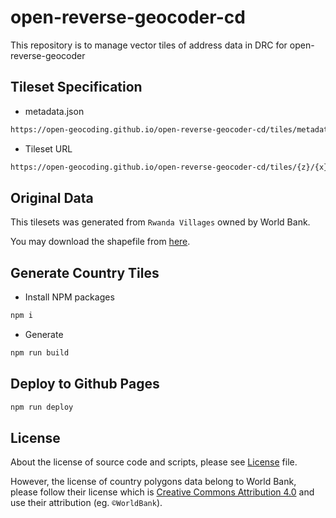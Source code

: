 # open-reverse-geocoder-cd
This repository is to manage vector tiles of address data in DRC for open-reverse-geocoder

## Tileset Specification

- metadata.json

```bash
https://open-geocoding.github.io/open-reverse-geocoder-cd/tiles/metadata.json
```

- Tileset URL

```bash
https://open-geocoding.github.io/open-reverse-geocoder-cd/tiles/{z}/{x}/{y}.pbf
```

## Original Data

This tilesets was generated from `Rwanda Villages` owned by World Bank.

You may download the shapefile from [here](https://datacatalog.worldbank.org/search/dataset/0040240/Democratic-Republic-of-the-Congo---Administrative-Boundaries).

## Generate Country Tiles

- Install NPM packages

```bash
npm i
```

- Generate

```bash
npm run build
```

## Deploy to Github Pages

```bash
npm run deploy
```

## License

About the license of source code and scripts, please see [License](./LICENSE) file.

However, the license of country polygons data belong to World Bank, please follow their license which is [Creative Commons Attribution 4.0](https://datacatalog.worldbank.org/public-licenses?fragment=cc) and use their attribution (eg. `©WorldBank`).
